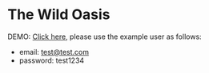 # The Wild Oasis

DEMO: [Click here](https://the-wild-oasis-peach-eta.vercel.app/), please use the example user as follows:
- email: test@test.com
- password: test1234

